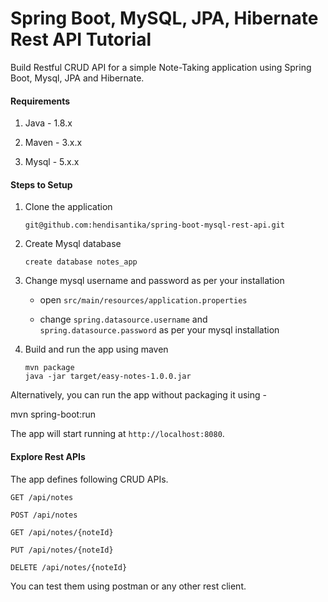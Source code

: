 # Spring Boot, MySQL, JPA, Hibernate Rest API Tutorial

Build Restful CRUD API for a simple Note-Taking application using Spring Boot, Mysql, JPA and Hibernate.

#### Requirements

1. Java - 1.8.x

2. Maven - 3.x.x

3. Mysql - 5.x.x


#### Steps to Setup

1. Clone the application

    `git@github.com:hendisantika/spring-boot-mysql-rest-api.git`

2. Create Mysql database

    `create database notes_app`

3. Change mysql username and password as per your installation

    * open `src/main/resources/application.properties`

    * change `spring.datasource.username` and `spring.datasource.password` as per your mysql installation

4. Build and run the app using maven

    ```
    mvn package
    java -jar target/easy-notes-1.0.0.jar
    ```

Alternatively, you can run the app without packaging it using -

mvn spring-boot:run

The app will start running at `http://localhost:8080`.

#### Explore Rest APIs

The app defines following CRUD APIs.
```
GET /api/notes

POST /api/notes

GET /api/notes/{noteId}

PUT /api/notes/{noteId}

DELETE /api/notes/{noteId}
```

You can test them using postman or any other rest client.